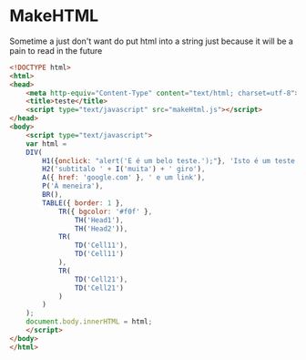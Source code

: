 # MakeHTML

Sometime a just don't want do put html into a string just because it will be a pain to read in the future
```html
<!DOCTYPE html>
<html>
<head>
	<meta http-equiv="Content-Type" content="text/html; charset=utf-8">
	<title>teste</title>
	<script type="text/javascript" src="makeHtml.js"></script>
</head>
<body>
	<script type="text/javascript">
	var html = 
	DIV(
		H1({onclick: "alert('E é um belo teste.');"}, 'Isto é um teste'),
		H2('subtitalo ' + I('muita') + ' giro'),
		A({ href: 'google.com' }, ' e um link'),
		P('À meneira'),
		BR(),
		TABLE({ border: 1 },
			TR({ bgcolor: '#f0f' },
				TH('Head1'),
				TH('Head2')),
			TR(
				TD('Cell11'),
				TD('Cell11')
			),
			TR(
				TD('Cell21'),
				TD('Cell21')
			)
		)
	);
	document.body.innerHTML = html;
	</script>
</body>
</html>
```
